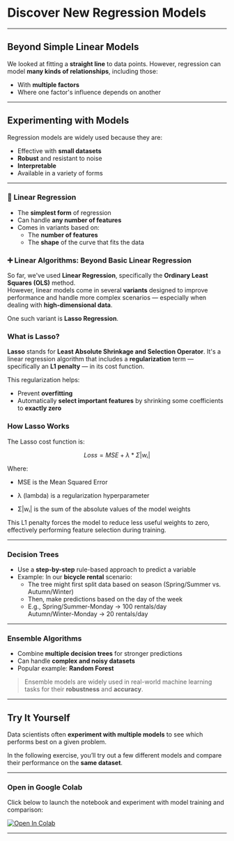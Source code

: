 # Discover New Regression Models
---

## Beyond Simple Linear Models

We looked at fitting a **straight line** to data points. However, regression can model **many kinds of relationships**, including those:

- With **multiple factors**
- Where one factor's influence depends on another

---

## Experimenting with Models

Regression models are widely used because they are:

- Effective with **small datasets**
- **Robust** and resistant to noise
- **Interpretable**
- Available in a variety of forms

---

### 🔹 Linear Regression

- The **simplest form** of regression  
- Can handle **any number of features**  
- Comes in variants based on:
  - The **number of features**
  - The **shape** of the curve that fits the data

### ➕ Linear Algorithms: Beyond Basic Linear Regression

So far, we've used **Linear Regression**, specifically the **Ordinary Least Squares (OLS)** method.  
However, linear models come in several **variants** designed to improve performance and handle more complex scenarios — especially when dealing with **high-dimensional data**.

One such variant is **Lasso Regression**.


### What is Lasso?

**Lasso** stands for **Least Absolute Shrinkage and Selection Operator**. It's a linear regression algorithm that includes a **regularization** term — specifically an **L1 penalty** — in its cost function.

This regularization helps:

- Prevent **overfitting**
- Automatically **select important features** by shrinking some coefficients to **exactly zero**



### How Lasso Works

The Lasso cost function is:

```math
Loss = MSE + λ * Σ|wᵢ|
```
Where:

- MSE is the Mean Squared Error

- λ (lambda) is a regularization hyperparameter

- Σ|wᵢ| is the sum of the absolute values of the model weights

This L1 penalty forces the model to reduce less useful weights to zero, effectively performing feature selection during training.

---

### Decision Trees

- Use a **step-by-step** rule-based approach to predict a variable  
- Example: In our **bicycle rental** scenario:
  - The tree might first split data based on season (Spring/Summer vs. Autumn/Winter)
  - Then, make predictions based on the day of the week
  - E.g., Spring/Summer-Monday → 100 rentals/day  
    Autumn/Winter-Monday → 20 rentals/day

---

### Ensemble Algorithms

- Combine **multiple decision trees** for stronger predictions  
- Can handle **complex and noisy datasets**  
- Popular example: **Random Forest**

> Ensemble models are widely used in real-world machine learning tasks for their **robustness** and **accuracy**.

---

## Try It Yourself

Data scientists often **experiment with multiple models** to see which performs best on a given problem.

In the following exercise, you’ll try out a few different models and compare their performance on the **same dataset**.

---

### Open in Google Colab

Click below to launch the notebook and experiment with model training and comparison:

[![Open In Colab](https://colab.research.google.com/assets/colab-badge.svg)](https://colab.research.google.com/drive/1owppMYGhRs9sgOqen9ODF1nKINIsS40n)

---
